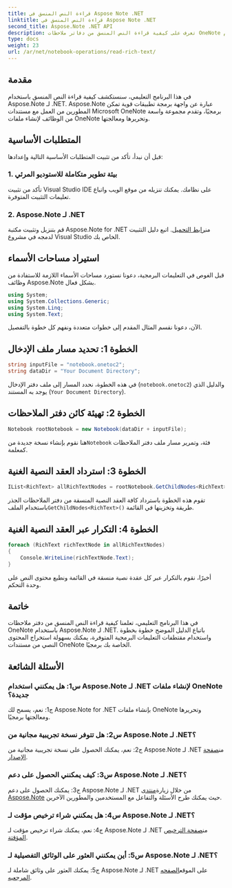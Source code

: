 ```yaml
---
title: قراءة النص المنسق في Aspose Note .NET
linktitle: قراءة النص المنسق في Aspose Note .NET
second_title: Aspose.Note .NET API
description: تعرف على كيفية قراءة النص المنسق من دفاتر ملاحظات OneNote برمجياً باستخدام Aspose.Note لـ .NET. اتبع برنامجنا التعليمي خطوة بخطوة لسهولة التكامل.
type: docs
weight: 23
url: /ar/net/notebook-operations/read-rich-text/
---
```

## مقدمة

في هذا البرنامج التعليمي، سنستكشف كيفية قراءة النص المنسق باستخدام Aspose.Note لـ .NET. Aspose.Note عبارة عن واجهة برمجة تطبيقات قوية تمكن المطورين من العمل مع مستندات Microsoft OneNote برمجيًا، وتقدم مجموعة واسعة من الوظائف لإنشاء ملفات OneNote وتحريرها ومعالجتها.

## المتطلبات الأساسية

قبل أن نبدأ، تأكد من تثبيت المتطلبات الأساسية التالية وإعدادها:

### 1. بيئة تطوير متكاملة للاستوديو المرئي

تأكد من تثبيت Visual Studio IDE على نظامك. يمكنك تنزيله من موقع الويب واتباع تعليمات التثبيت المتوفرة.

### 2. Aspose.Note لـ .NET

 قم بتنزيل وتثبيت مكتبة Aspose.Note for .NET من[رابط التحميل](https://releases.aspose.com/note/net/). اتبع دليل التثبيت لدمجه في مشروع Visual Studio الخاص بك.

## استيراد مساحات الأسماء

قبل الغوص في التعليمات البرمجية، دعونا نستورد مساحات الأسماء اللازمة للاستفادة من وظائف Aspose.Note بشكل فعال.

```csharp
using System;
using System.Collections.Generic;
using System.Linq;
using System.Text;
```

الآن، دعونا نقسم المثال المقدم إلى خطوات متعددة ونفهم كل خطوة بالتفصيل.

## الخطوة 1: تحديد مسار ملف الإدخال

```csharp
string inputFile = "notebook.onetoc2";
string dataDir = "Your Document Directory";
```

في هذه الخطوة، نحدد المسار إلى ملف دفتر الإدخال (`notebook.onetoc2`) والدليل الذي يوجد به المستند (`Your Document Directory`).

## الخطوة 2: تهيئة كائن دفتر الملاحظات

```csharp
Notebook rootNotebook = new Notebook(dataDir + inputFile);
```

 هنا نقوم بإنشاء نسخة جديدة من`Notebook` فئة، وتمرير مسار ملف دفتر الملاحظات كمعلمة.

## الخطوة 3: استرداد العقد النصية الغنية

```csharp
IList<RichText> allRichTextNodes = rootNotebook.GetChildNodes<RichText>();
```

 تقوم هذه الخطوة باسترداد كافة العقد النصية المنسقة من دفتر الملاحظات الجذر باستخدام الملف`GetChildNodes<RichText>()` طريقة وتخزينها في القائمة.

## الخطوة 4: التكرار عبر العقد النصية الغنية

```csharp
foreach (RichText richTextNode in allRichTextNodes)
{
    Console.WriteLine(richTextNode.Text);
}
```

أخيرًا، نقوم بالتكرار عبر كل عقدة نصية منسقة في القائمة ونطبع محتوى النص على وحدة التحكم.

## خاتمة

في هذا البرنامج التعليمي، تعلمنا كيفية قراءة النص المنسق من دفتر ملاحظات OneNote باستخدام Aspose.Note لـ .NET. باتباع الدليل الموضح خطوة بخطوة واستخدام مقتطفات التعليمات البرمجية المتوفرة، يمكنك بسهولة استخراج المحتوى النصي من مستندات OneNote الخاصة بك برمجيًا.

## الأسئلة الشائعة

### س1: هل يمكنني استخدام Aspose.Note لـ .NET لإنشاء ملفات OneNote جديدة؟

ج1: نعم، يسمح لك Aspose.Note for .NET بإنشاء ملفات OneNote وتحريرها ومعالجتها برمجيًا.

### س2: هل تتوفر نسخة تجريبية مجانية من Aspose.Note لـ .NET؟

ج2: نعم، يمكنك الحصول على نسخة تجريبية مجانية من Aspose.Note لـ .NET من[صفحة الإصدار](https://releases.aspose.com/).

### س3: كيف يمكنني الحصول على دعم Aspose.Note لـ .NET؟

 ج3: يمكنك الحصول على دعم Aspose.Note لـ .NET من خلال زيارة[منتدى Aspose.Note](https://forum.aspose.com/c/note/28) حيث يمكنك طرح الأسئلة والتفاعل مع المستخدمين والمطورين الآخرين.

### س4: هل يمكنني شراء ترخيص مؤقت لـ Aspose.Note لـ .NET؟

 ج4: نعم، يمكنك شراء ترخيص مؤقت لـ Aspose.Note لـ .NET من[صفحة الترخيص المؤقتة](https://purchase.aspose.com/temporary-license/).

### س5: أين يمكنني العثور على الوثائق التفصيلية لـ Aspose.Note لـ .NET؟

 ج5: يمكنك العثور على وثائق شاملة لـ Aspose.Note لـ .NET على الموقع[الصفحه المرجعيه](https://reference.aspose.com/note/net/).